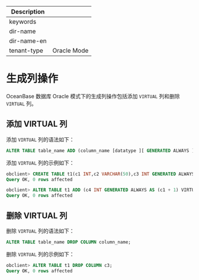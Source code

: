 | Description   |                 |
|---------------|-----------------|
| keywords      |                 |
| dir-name      |                 |
| dir-name-en   |                 |
| tenant-type   | Oracle Mode     |

# 生成列操作

OceanBase 数据库 Oracle 模式下的生成列操作包括添加 `VIRTUAL` 列和删除 `VIRTUAL` 列。

## 添加 VIRTUAL 列

添加 `VIRTUAL` 列的语法如下：

```sql
ALTER TABLE table_name ADD (column_name [datatype ][ GENERATED ALWAYS ] AS (column_expression) [VIRTUAL]);
```

添加 `VIRTUAL` 列的示例如下：

```sql
obclient> CREATE TABLE t1(c1 INT,c2 VARCHAR(50),c3 INT GENERATED ALWAYS AS (c1 * 10)  VIRTUAL);
Query OK, 0 rows affected

obclient> ALTER TABLE t1 ADD (c4 INT GENERATED ALWAYS AS (c1 + 1) VIRTUAL);
Query OK, 0 rows affected
```

## 删除 VIRTUAL 列

删除 `VIRTUAL` 列的语法如下：

```sql
ALTER TABLE table_name DROP COLUMN column_name;
```

删除 `VIRTUAL` 列的示例如下：

```sql
obclient> ALTER TABLE t1 DROP COLUMN c3;
Query OK, 0 rows affected
```
